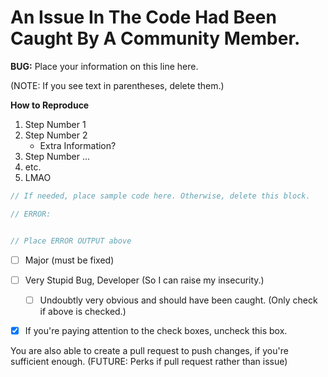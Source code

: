 # An Issue In The Code Had Been Caught By A Community Member.

**BUG:** Place your information on this line here.

(NOTE: If you see text in parentheses, delete them.)

**How to Reproduce**

1. Step Number 1
2. Step Number 2 
    * Extra Information?
3. Step Number ...
4. etc.
5. LMAO

```js
// If needed, place sample code here. Otherwise, delete this block.
```

```js
// ERROR:


// Place ERROR OUTPUT above
```

- [ ] Major (must be fixed)

- [ ] Very Stupid Bug, Developer (So I can raise my insecurity.)
    - [ ] Undoubtly very obvious and should have been caught. (Only check if above is checked.)

- [x] If you're paying attention to the check boxes, uncheck this box.

You are also able to create a pull request to push changes, if you're sufficient enough. (FUTURE: Perks if pull request rather than issue)